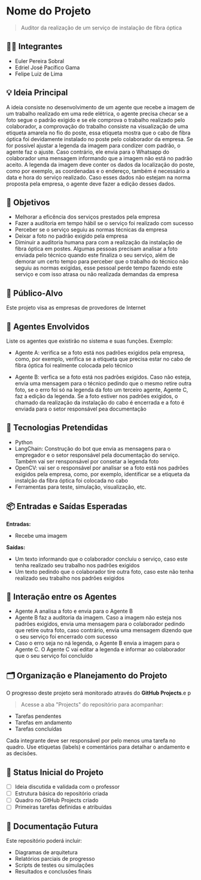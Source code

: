 # Nome do Projeto
> Auditor da realização de um serviço de instalação de fibra óptica

## 👨‍🎓 Integrantes
- Euler Pereira Sobral
- Edriel José Pacífico Gama
- Felipe Luiz de Lima

## 💡 Ideia Principal
A ideia consiste no desenvolvimento de um agente que recebe a imagem de um trabalho realizado em uma rede elétrica, o agente precisa checar se a foto segue o padrão exigido e se ele comprova o trabalho realizado pelo colaborador, a comprovação do trabalho consiste na visualização de uma etiqueta amarela no fio do poste, essa etiqueta mostra que o cabo de fibra óptica foi devidamente instalado no poste pelo colaborador da empresa. Se for possível ajustar a legenda da imagem para condizer com padrão, o agente faz o ajuste. Caso contrário, ele envia para o Whatsapp do colaborador uma mensagem informando que a imagem não está no padrão aceito. 
	A legenda da imagem deve conter os dados da localização do poste, como por exemplo, as coordenadas e o endereço, também é necessário a data e hora do serviço realizado. Caso esses dados não estejam na norma proposta pela empresa, o agente deve fazer a edição desses dados.


## 🎯 Objetivos
- Melhorar a eficência dos serviços prestados pela empresa
- Fazer a auditoria em tempo hábil se o serviço foi realizado com sucesso
- Perceber se o serviço seguiu as normas técnicas da empresa
- Deixar a foto no padrão exigido pela empresa
- Diminuir a auditoria humana para com a realização da instalação de fibra óptica em postes.
Algumas pessoas precisam analisar a foto enviada pelo técnico quando este finaliza o seu serviço, além de demorar um certo tempo para perceber que o trabalho do técnico não seguiu
as normas exigidas, esse pessoal perde tempo fazendo este serviço e com isso atrasa ou não realizada demandas da empresa


## 👥 Público-Alvo
Este projeto visa as empresas de provedores de Internet

## 🤖 Agentes Envolvidos
Liste os agentes que existirão no sistema e suas funções.
Exemplo:
- Agente A: verifica se a foto está nos padrões exigidos pela empresa, como, por exemplo, verifica se a etiqueta que precisa estar no cabo de fibra óptica foi realmente colocada
  pelo técnico

- Agente B: verfica se a foto está nos padrões exigidos. Caso não esteja, envia uma mensagem para o técnico pedindo que o mesmo retire outra foto, se o erro foi só na legenda da foto
  um terceiro agente, Agente C, faz a edição da legenda. Se a foto estiver nos padrões exigidos, o chamado da realização da instalação do cabo é encerrada e a foto é enviada para o setor
  responsável pea documentação
  

## 🧱 Tecnologias Pretendidas
- Python
- LangChain: Construção do bot que envia as mensagens para o empregador e o setor responsável pela documentação do serviço. Também vai ser rensponsável por consetar a legenda foto
- OpenCV: vai ser o responsável por analisar se a foto está nos padrões exigidos pela empresa, como, por exemplo, identificar se a etiqueta da instalção da fibra óptica foi colocada no cabo
- Ferramentas para teste, simulação, visualização, etc.


## 📦 Entradas e Saídas Esperadas
**Entradas:**
- Recebe uma imagem

**Saídas:**
- Um texto informando que o colaborador concluiu o serviço, caso este tenha realizado seu trabalho nos padrões exigidos
- Um texto pedindo que o colaborador tire outra foto, caso este não tenha realizado seu trabalho nos padrões exigidos

## 🔁 Interação entre os Agentes
- Agente A analisa a foto e envia para o Agente B 
- Agente B faz a auditoria da imagem. Caso a imagem não esteja nos padrões exigidos, envia uma mensagem para o colaborador pedindo que retire outra foto, caso contrário, envia uma mensagem dizendo que o seu serviço foi encerrado com sucesso
- Caso o erro seja no ná legenda, o Agente B envia a imagem para o Agente C. O Agente C vai editar a legenda e informar ao colaborador que o seu serviço foi concluído

## 🗂️ Organização e Planejamento do Projeto
O progresso deste projeto será monitorado através do **GitHub Projects**.e p

> Acesse a aba "Projects" do repositório para acompanhar:
- Tarefas pendentes
- Tarefas em andamento
- Tarefas concluídas

Cada integrante deve ser responsável por pelo menos uma tarefa no quadro.
Use etiquetas (labels) e comentários para detalhar o andamento e as decisões.

## 📌 Status Inicial do Projeto
- [ ] Ideia discutida e validada com o professor
- [ ] Estrutura básica do repositório criada
- [ ] Quadro no GitHub Projects criado
- [ ] Primeiras tarefas definidas e atribuídas

## 📄 Documentação Futura
Este repositório poderá incluir:
- Diagramas de arquitetura
- Relatórios parciais de progresso
- Scripts de testes ou simulações
- Resultados e conclusões finais


